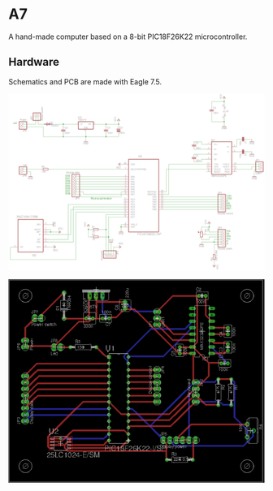 # A7
A hand-made computer based on a 8-bit PIC18F26K22 microcontroller.

## Hardware
Schematics and PCB are made with Eagle 7.5.  

![Mother board schematics](https://github.com/RICCIARDI-Adrien/A7/blob/master/Hardware/Mother_Board_Schematics.png)

![Mother board PCB](https://github.com/RICCIARDI-Adrien/A7/blob/master/Hardware/Mother_Board_PCB.png)
